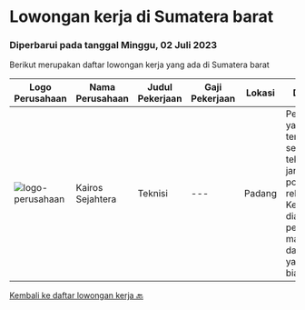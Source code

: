 
  # Lowongan kerja di Sumatera barat

  ### Diperbarui pada tanggal Minggu, 02 Juli 2023

  Berikut merupakan daftar lowongan kerja yang ada di Sumatera barat

  |Logo Perusahaan | Nama Perusahaan | Judul Pekerjaan | Gaji Pekerjaan | Lokasi | Deskripsi | Tanggal diunggah | Pranala |
  | -------------- | --------------- | --------------- | --------- | --------- | -------------- | ------- | ----------- |
  |![logo-perusahaan](https://i.ibb.co/sqvTCh9/112815900-stock-vector-no-image-available-icon-flat-vector.webp)|Kairos Sejahtera|Teknisi|---|Padang|Pengalaman yang terbukti sebagai teknisi jaringan atau posisi yang relevan Keterampilan diagnostik, pemecahan masalah, dan analitis yang luar biasa...|Jumat, 02 Juni 2023|https://www.jobstreet.co.id/id/job/teknisi-1036026469?token=0~0f6510e6-83e9-4b5e-8af2-0bc81ea03f36&sectionRank=1&jobId=jobstreet-id-job-1036026469|


  [Kembali ke daftar lowongan kerja 🔙](../README.md#daftar-lowongan-kerja)
  